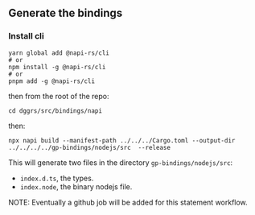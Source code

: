 ## Generate the bindings

### Install cli

```
yarn global add @napi-rs/cli
# or
npm install -g @napi-rs/cli
# or
pnpm add -g @napi-rs/cli
```

then from the root of the repo:
```
cd dggrs/src/bindings/napi
```

then:
```
npx napi build --manifest-path ../../../Cargo.toml --output-dir ../../../../gp-bindings/nodejs/src  --release
```

This will generate two files in the directory `gp-bindings/nodejs/src`:
- `index.d.ts`, the types.
- `index.node`, the binary nodejs file.


NOTE: Eventually a github job will be added for this statement workflow.